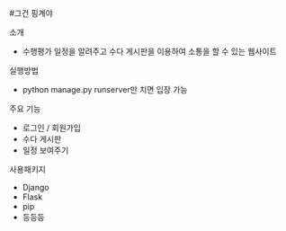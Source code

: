#그건 핑계야

소개
- 수행평가 일정을 알려주고 수다 게시판을 이용하여 소통을 할 수 있는 웹사이트

실행방법
- python manage.py runserver만 치면 입장 가능

주요 기능
- 로그인 / 회원가입
- 수다 게시판
- 일정 보여주기

사용패키지
- Django
-   Flask
-   pip
-   등등등